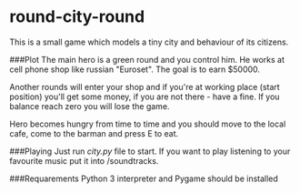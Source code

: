 round-city-round
================

This is a small game which models a tiny city and behaviour of its citizens.

###Plot
The main hero is a green round and you control him. He works at cell phone shop like russian "Euroset". 
The goal is to earn $50000.

Another rounds will enter your shop and if you're at working place (start position) you'll get some money, 
if you are not there - have a fine. If you balance reach zero you will lose the game.

Hero becomes hungry from time to time and you should move to the local cafe, come to the barman and press E to eat.

###Playing
Just run *city.py* file to start. 
If you want to play listening to your favourite music put it into /soundtracks. 

###Requarements
Python 3 interpreter and Pygame should be installed
